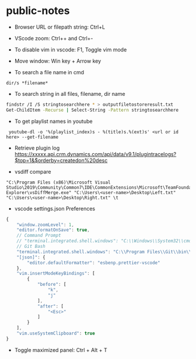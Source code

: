 # public-notes
* Browser URL or filepath string: Ctrl+L
* VScode zoom: Ctrl++ and Ctrl+-
* To disable vim in vscode: F1, Toggle vim mode
* Move window: Win key + Arrow key

* To search a file name in cmd
```
dir/s *filename*
```
* To search string in all files, filename, dir name
```bash
findstr /I /S stringtosearchhere * > outputfiletostoreresult.txt
Get-ChildItem -Recurse | Select-String -Pattern stringtosearchhere 
```
* To  get playlist names in youtube
```
 youtube-dl -o '%(playlist_index)s - %(title)s.%(ext)s' <url or id here> --get-filename
```
* Retrieve plugin log
https://xxxxx.api.crm.dynamics.com/api/data/v9.1/plugintracelogs?$top=1&$orderby=createdon%20desc

* vsdiff compare
```
"C:\Program Files (x86)\Microsoft Visual Studio\2019\Community\Common7\IDE\CommonExtensions\Microsoft\TeamFoundation\Team Explorer\vsDiffMerge.exe" "C:\Users\<user-name>\Desktop\Left.txt" "C:\Users\<user-name>\Desktop\Right.txt" \t
```
* vscode settings.json Preferences
```javascript
{
    "window.zoomLevel": 1,
    "editor.formatOnSave": true,
    // Command Prompt
    // "terminal.integrated.shell.windows": "C:\\Windows\\System32\\cmd.exe"
    // Git Bash
    "terminal.integrated.shell.windows": "C:\\Program Files\\Git\\bin\\bash.exe",
    "[json]": {
        "editor.defaultFormatter": "esbenp.prettier-vscode"
    },
    "vim.insertModeKeyBindings": [
        {
            "before": [
                "k",
                "j"
            ],
            "after": [
                "<Esc>"
            ]
        }
    ],
    "vim.useSystemClipboard": true
}
```
* Toggle maximized panel: Ctrl + Alt + T